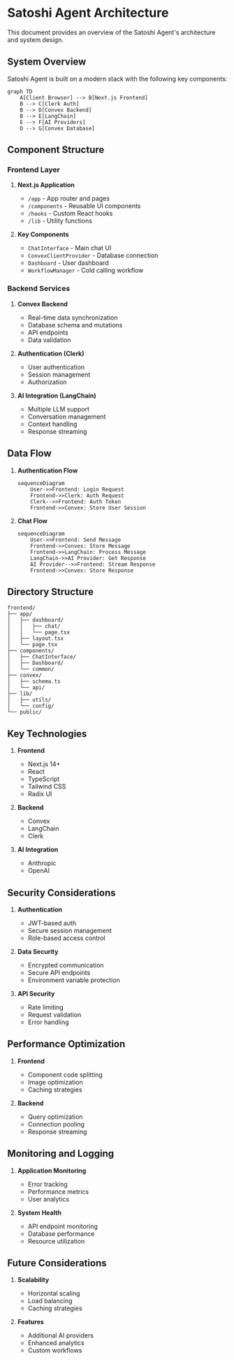 # Satoshi Agent Architecture

This document provides an overview of the Satoshi Agent's architecture and system design.

## System Overview

Satoshi Agent is built on a modern stack with the following key components:

```mermaid
graph TD
    A[Client Browser] --> B[Next.js Frontend]
    B --> C[Clerk Auth]
    B --> D[Convex Backend]
    B --> E[LangChain]
    E --> F[AI Providers]
    D --> G[Convex Database]
```

## Component Structure

### Frontend Layer

1. **Next.js Application**
   - `/app` - App router and pages
   - `/components` - Reusable UI components
   - `/hooks` - Custom React hooks
   - `/lib` - Utility functions

2. **Key Components**
   - `ChatInterface` - Main chat UI
   - `ConvexClientProvider` - Database connection
   - `Dashboard` - User dashboard
   - `WorkflowManager` - Cold calling workflow

### Backend Services

1. **Convex Backend**
   - Real-time data synchronization
   - Database schema and mutations
   - API endpoints
   - Data validation

2. **Authentication (Clerk)**
   - User authentication
   - Session management
   - Authorization

3. **AI Integration (LangChain)**
   - Multiple LLM support
   - Conversation management
   - Context handling
   - Response streaming

## Data Flow

1. **Authentication Flow**
   ```mermaid
   sequenceDiagram
       User->>Frontend: Login Request
       Frontend->>Clerk: Auth Request
       Clerk-->>Frontend: Auth Token
       Frontend->>Convex: Store User Session
   ```

2. **Chat Flow**
   ```mermaid
   sequenceDiagram
       User->>Frontend: Send Message
       Frontend->>Convex: Store Message
       Frontend->>LangChain: Process Message
       LangChain->>AI Provider: Get Response
       AI Provider-->>Frontend: Stream Response
       Frontend->>Convex: Store Response
   ```

## Directory Structure

```
frontend/
├── app/
│   ├── dashboard/
│   │   ├── chat/
│   │   └── page.tsx
│   ├── layout.tsx
│   └── page.tsx
├── components/
│   ├── ChatInterface/
│   ├── Dashboard/
│   └── common/
├── convex/
│   ├── schema.ts
│   └── api/
├── lib/
│   ├── utils/
│   └── config/
└── public/
```

## Key Technologies

1. **Frontend**
   - Next.js 14+
   - React
   - TypeScript
   - Tailwind CSS
   - Radix UI

2. **Backend**
   - Convex
   - LangChain
   - Clerk

3. **AI Integration**
   - Anthropic
   - OpenAI

## Security Considerations

1. **Authentication**
   - JWT-based auth
   - Secure session management
   - Role-based access control

2. **Data Security**
   - Encrypted communication
   - Secure API endpoints
   - Environment variable protection

3. **API Security**
   - Rate limiting
   - Request validation
   - Error handling

## Performance Optimization

1. **Frontend**
   - Component code splitting
   - Image optimization
   - Caching strategies

2. **Backend**
   - Query optimization
   - Connection pooling
   - Response streaming

## Monitoring and Logging

1. **Application Monitoring**
   - Error tracking
   - Performance metrics
   - User analytics

2. **System Health**
   - API endpoint monitoring
   - Database performance
   - Resource utilization

## Future Considerations

1. **Scalability**
   - Horizontal scaling
   - Load balancing
   - Caching strategies

2. **Features**
   - Additional AI providers
   - Enhanced analytics
   - Custom workflows
